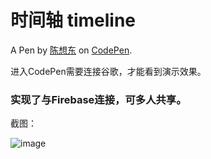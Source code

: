 # 时间轴 timeline

A Pen by [陈想东](https://codepen.io/cxd) on [CodePen](https://codepen.io/cxd/pen/zEzQMd).

 进入CodePen需要连接谷歌，才能看到演示效果。

### 实现了与Firebase连接，可多人共享。

 截图：

![image](https://github.com/lonkecxd/pretty-timeline/blob/master/display.jpg)
